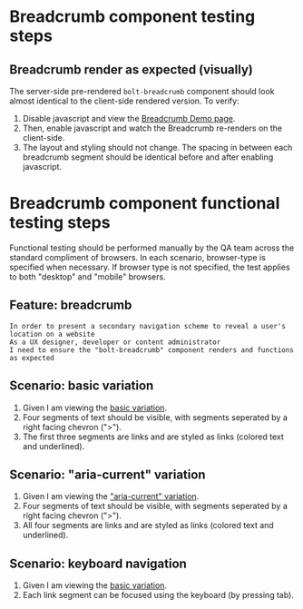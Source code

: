 # Breadcrumb component testing steps

## Breadcrumb render as expected (visually)
                                 
The server-side pre-rendered `bolt-breadcrumb` component should look almost identical to the client-side rendered version. To verify:

1. Disable javascript and view the [Breadcrumb Demo page](https://boltdesignsystem.com/pattern-lab/patterns/02-components-breadcrumb-05-breadcrumb/02-components-breadcrumb-05-breadcrumb.html).
2. Then, enable javascript and watch the Breadcrumb re-renders on the client-side.
3. The layout and styling should not change. The spacing in between each breadcrumb segment should be identical before and after enabling javascript.

# Breadcrumb component functional testing steps

Functional testing should be performed manually by the QA team across the standard compliment of browsers. In each scenario, browser-type is specified when necessary. If browser type is not specified, the test applies to both "desktop" and "mobile" browsers.

## Feature: breadcrumb

    In order to present a secondary navigation scheme to reveal a user's location on a website
    As a UX designer, developer or content administrator
    I need to ensure the "bolt-breadcrumb" component renders and functions as expected

## Scenario: basic variation

1. Given I am viewing the [basic variation](https://www.boltdesignsystem.com/pattern-lab/patterns/02-components-breadcrumb-05-breadcrumb/02-components-breadcrumb-05-breadcrumb.html).
2. Four segments of text should be visible, with segments seperated by a right facing chevron (">").
3. The first three segments are links and are styled as links (colored text and underlined).

## Scenario: "aria-current" variation

1. Given I am viewing the ["aria-current" variation](https://www.boltdesignsystem.com/pattern-lab/patterns/02-components-breadcrumb-10-breadcrumb-current-page-aria-variation/02-components-breadcrumb-10-breadcrumb-current-page-aria-variation.html).
2. Four segments of text should be visible, with segments seperated by a right facing chevron (">").
3. All four segments are links and are styled as links (colored text and underlined).

## Scenario: keyboard navigation

1. Given I am viewing the [basic variation](https://www.boltdesignsystem.com/pattern-lab/patterns/02-components-breadcrumb-05-breadcrumb/02-components-breadcrumb-05-breadcrumb.html).
2. Each link segment can be focused using the keyboard (by pressing tab).
